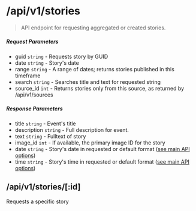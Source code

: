 # /api/v1/stories

> API endpoint for requesting aggregated or created stories.

##### Request Parameters
- guid ```string``` - Requests story by GUID
- date ```string``` - Story's date
- range ```string``` - A range of dates; returns stories published in this timeframe
- search ```string``` - Searches title and text for requested string
- source_id ```int``` - Returns stories only from this source, as returned by /api/v1/sources


##### Response Parameters
- title ```string``` - Event's title
- description ```string``` - Full description for event.
- text ```string``` - Fulltext of story
- image_id ```int``` - If available, the primary image ID for the story
- date ```string``` - Story's date in requested or default format ([see main API options](api.md))
- time ```string``` - Story's time in requested or default format ([see main API options](api.md))

## /api/v1/stories/[:id]
Requests a specific story
